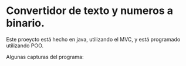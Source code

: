 
# Convertidor de texto y numeros a binario. 

Este proeycto está hecho en java, utilizando el MVC, y está programado utilizando POO.

Algunas capturas del programa:


